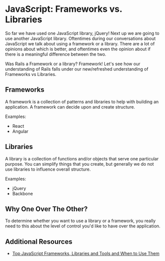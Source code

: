 # JavaScript: Frameworks vs. Libraries

So far we have used one JavaScript library, jQuery! Next up we are going to use another JavaScript library. Oftentimes during our conversations about JavaScript we talk about using a framework or a library. There are a lot of opinions about which is better, and oftentimes even the opinion about if there is a meaningful difference between the two.

Was Rails a Framework or a library? Framework! Let's see how our understanding of Rails falls under our new/refreshed understanding of Frameworks vs Libraries.

## Frameworks
A framework is a collection of patterns and libraries to help with building an application. A framework can decide upon and create structure.

Examples:
- React
- Angular

## Libraries
A library is a collection of functions and/or objects that serve one particular purpose. You can simplify things that you create, but generally we do not use libraries to influence overall structure.

Examples:
- jQuery
- Backbone

## Why One Over The Other?
To determine whether you want to use a library or a framework, you really need to this about the level of control you'd like to have over the application. 

## Additional Resources
- [Top JavaScript Frameworks, Libraries and Tools and When to Use Them](https://www.sitepoint.com/top-javascript-frameworks-libraries-tools-use/)
